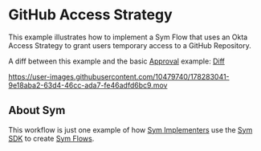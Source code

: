 # GitHub Access Strategy

This example illustrates how to implement a Sym Flow that uses an Okta Access Strategy to grant users temporary access to a GitHub Repository.

A diff between this example and the basic [Approval](../approvals) example: [Diff](https://github.com/symopsio/examples/compare/4bf0742080fb13ea5aaa96d28b93a11477e8ef9b...3a655c8a363118242dd4c1057d29c4ec90657777)

https://user-images.githubusercontent.com/10479740/178283041-9e18aba2-63d4-46cc-ada7-fe46adfd6bc9.mov

## About Sym

This workflow is just one example of how [Sym Implementers](https://docs.symops.com/docs/sym-for-implementers) use the [Sym SDK](https://docs.symops.com/docs) to create [Sym Flows](https://docs.symops.com/docs/flows).
